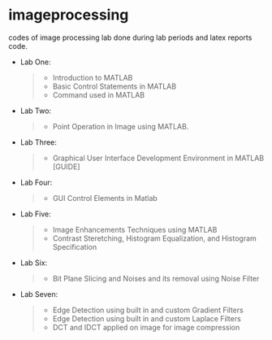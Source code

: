 # imageprocessing
codes of image processing lab done during lab periods and latex reports code.

* Lab One:
   > * Introduction to MATLAB
   > * Basic Control Statements in MATLAB
   > * Command used in MATLAB   
* Lab Two:
  > * Point Operation in Image using MATLAB.
* Lab Three:
  > * Graphical User Interface Development Environment in MATLAB [GUIDE]       
* Lab Four:
  > * GUI Control Elements in Matlab
        
* Lab Five:
  > * Image Enhancements Techniques using MATLAB
  > * Contrast Steretching, Histogram Equalization, and Histogram Specification    
* Lab Six:
  > * Bit Plane Slicing and Noises and its removal using Noise Filter
* Lab Seven:
  > * Edge Detection using built in and custom Gradient Filters
  > * Edge Detection using built in and custom Laplace Filters
  > * DCT and IDCT applied on image for image compression 
